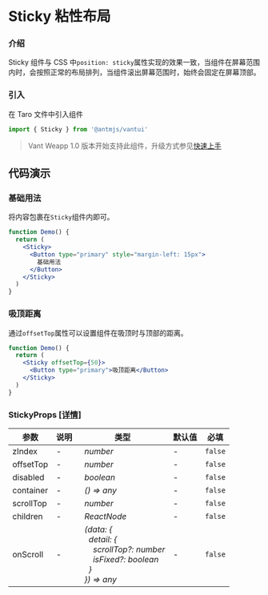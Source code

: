 # Sticky 粘性布局

### 介绍

Sticky 组件与 CSS 中`position: sticky`属性实现的效果一致，当组件在屏幕范围内时，会按照正常的布局排列，当组件滚出屏幕范围时，始终会固定在屏幕顶部。

### 引入

在 Taro 文件中引入组件

```js
import { Sticky } from '@antmjs/vantui'
```

> Vant Weapp 1.0 版本开始支持此组件，升级方式参见[快速上手](#/quickstart)

## 代码演示

### 基础用法

将内容包裹在`Sticky`组件内即可。

```jsx
function Demo() {
  return (
    <Sticky>
      <Button type="primary" style="margin-left: 15px">
        基础用法
      </Button>
    </Sticky>
  )
}
```

### 吸顶距离

通过`offsetTop`属性可以设置组件在吸顶时与顶部的距离。

```jsx
function Demo() {
  return (
    <Sticky offsetTop={50}>
      <Button type="primary">吸顶距离</Button>
    </Sticky>
  )
}
```

### StickyProps [[详情]](https://github.com/AntmJS/vantui/tree/main/packages/vantui/types/sticky.d.ts)

| 参数      | 说明 | 类型                                                                                                                                                                                                                                                                         | 默认值 | 必填    |
| --------- | ---- | ---------------------------------------------------------------------------------------------------------------------------------------------------------------------------------------------------------------------------------------------------------------------------- | ------ | ------- |
| zIndex    | -    | _&nbsp;&nbsp;number<br/>_                                                                                                                                                                                                                                                    | -      | `false` |
| offsetTop | -    | _&nbsp;&nbsp;number<br/>_                                                                                                                                                                                                                                                    | -      | `false` |
| disabled  | -    | _&nbsp;&nbsp;boolean<br/>_                                                                                                                                                                                                                                                   | -      | `false` |
| container | -    | _&nbsp;&nbsp;()&nbsp;=>&nbsp;any<br/>_                                                                                                                                                                                                                                       | -      | `false` |
| scrollTop | -    | _&nbsp;&nbsp;number<br/>_                                                                                                                                                                                                                                                    | -      | `false` |
| children  | -    | _&nbsp;&nbsp;ReactNode<br/>_                                                                                                                                                                                                                                                 | -      | `false` |
| onScroll  | -    | _&nbsp;&nbsp;(data:&nbsp;{<br/>&nbsp;&nbsp;&nbsp;&nbsp;detail:&nbsp;{<br/>&nbsp;&nbsp;&nbsp;&nbsp;&nbsp;&nbsp;scrollTop?:&nbsp;number<br/>&nbsp;&nbsp;&nbsp;&nbsp;&nbsp;&nbsp;isFixed?:&nbsp;boolean<br/>&nbsp;&nbsp;&nbsp;&nbsp;}<br/>&nbsp;&nbsp;})&nbsp;=>&nbsp;any<br/>_ | -      | `false` |
